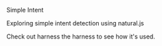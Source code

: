 Simple Intent

Exploring simple intent detection using natural.js

Check out harness the harness to see how it's used.
